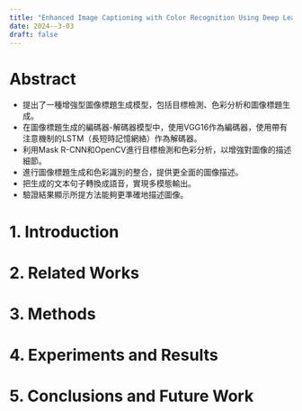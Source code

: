 ```yaml
---
title: "Enhanced Image Captioning with Color Recognition Using Deep Learning Methods"
date: 2024--3-03
draft: false
---
```


# Abstract
- 提出了一種增強型圖像標題生成模型，包括目標檢測、色彩分析和圖像標題生成。
- 在圖像標題生成的編碼器-解碼器模型中，使用VGG16作為編碼器，使用帶有注意機制的LSTM（長短時記憶網絡）作為解碼器。
- 利用Mask R-CNN和OpenCV進行目標檢測和色彩分析，以增強對圖像的描述細節。
- 進行圖像標題生成和色彩識別的整合，提供更全面的圖像描述。
- 把生成的文本句子轉換成語音，實現多模態輸出。
- 驗證結果顯示所提方法能夠更準確地描述圖像。

# 1. Introduction

# 2. Related Works

# 3. Methods

# 4. Experiments and Results

# 5. Conclusions and Future Work